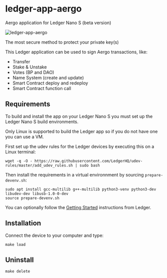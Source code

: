 # ledger-app-aergo

Aergo application for Ledger Nano S (beta version)

![ledger-app-aergo](https://user-images.githubusercontent.com/7624275/75844801-f048fb80-5db5-11ea-9957-3016f3970ccc.jpg)

The most secure method to protect your private key(s)

This Ledger application can be used to sign Aergo transactions, like:

* Transfer
* Stake & Unstake
* Votes (BP and DAO)
* Name System (create and update)
* Smart Contract deploy and redeploy
* Smart Contract function call

## Requirements

To build and install the app on your Ledger Nano S you must set up the Ledger Nano S build environments.

Only Linux is supported to build the Ledger app so if you do not have one you can use a VM.

First set up the udev rules for the Ledger devices by executing this on a Linux terminal:

```
wget -q -O - https://raw.githubusercontent.com/LedgerHQ/udev-rules/master/add_udev_rules.sh | sudo bash
```

Then install the requirements in a virtual environnment by sourcing `prepare-devenv.sh`:

```
sudo apt install gcc-multilib g++-multilib python3-venv python3-dev libudev-dev libusb-1.0-0-dev
source prepare-devenv.sh
```

You can optionally follow the [Getting Started](https://ledger.readthedocs.io/en/latest/userspace/getting_started.html) instructions from Ledger.


## Installation

Connect the device to your computer and type:

```
make load
```


## Uninstall

```
make delete
```
